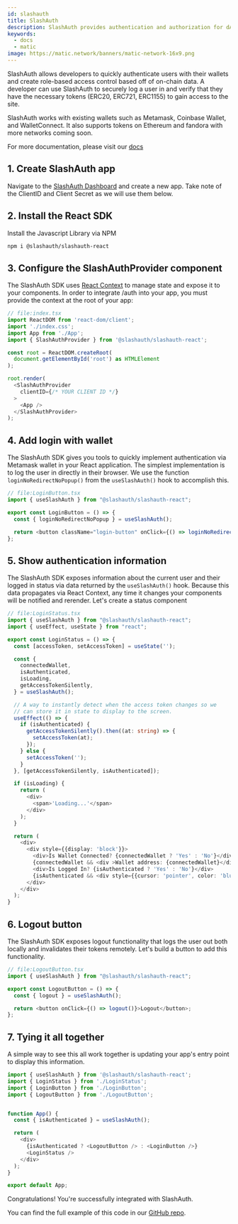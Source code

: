 ```yaml
---
id: slashauth
title: SlashAuth
description: SlashAuth provides authentication and authorization for dApps.
keywords:
  - docs
  - matic
image: https://matic.network/banners/matic-network-16x9.png 
---
```

SlashAuth allows developers to quickly authenticate users with their wallets and create role-based access control based off of on-chain data. A developer can use SlashAuth to securely log a user in and verify that they have the necessary tokens (ERC20, ERC721, ERC1155) to gain access to the site.

SlashAuth works with existing wallets such as Metamask, Coinbase Wallet, and WalletConnect. It also supports tokens on Ethereum and fandora with more networks coming soon.

For more documentation, please visit our [docs](https://docs.slashauth.com/docs)

## 1. Create SlashAuth app

Navigate to the [SlashAuth Dashboard](https://app.slashauth.com) and create a new app. Take note of the ClientID and Client Secret as we will use them below.

## 2. Install the React SDK

Install the Javascript Library via NPM
```bash
npm i @slashauth/slashauth-react
```

## 3. Configure the SlashAuthProvider component

The SlashAuth SDK uses [React Context](https://reactjs.org/docs/context.html) to manage state and expose it to your components. In order to integrate /auth into your app, you must provide the context at the root of your app:

```typescript
// file:index.tsx
import ReactDOM from 'react-dom/client';
import './index.css';
import App from './App';
import { SlashAuthProvider } from '@slashauth/slashauth-react';

const root = ReactDOM.createRoot(
  document.getElementById('root') as HTMLElement
);

root.render(
  <SlashAuthProvider 
    clientID={/* YOUR CLIENT ID */}
  >
    <App />
  </SlashAuthProvider>
);
```

## 4. Add login with wallet

The SlashAuth SDK gives you tools to quickly implement authentication via Metamask wallet in your React application. The simplest implementation is to log the user in directly in their browser. We use the function `loginNoRedirectNoPopup()` from the `useSlashAuth()` hook to accomplish this.

```typescript
// file:LoginButton.tsx
import { useSlashAuth } from "@slashauth/slashauth-react";

export const LoginButton = () => {
  const { loginNoRedirectNoPopup } = useSlashAuth();

  return <button className="login-button" onClick={() => loginNoRedirectNoPopup()}>Login With Wallet</button>;
};
```

## 5. Show authentication information

The SlashAuth SDK exposes information about the current user and their logged in status via data returned by the `useSlashAuth()` hook. Because this data propagates via React Context, any time it changes your components will be notified and rerender. Let's create a status component

```typescript
// file:LoginStatus.tsx
import { useSlashAuth } from "@slashauth/slashauth-react";
import { useEffect, useState } from "react";

export const LoginStatus = () => {
  const [accessToken, setAccessToken] = useState('');

  const {
    connectedWallet,
    isAuthenticated,
    isLoading,
    getAccessTokenSilently,
  } = useSlashAuth();

  // A way to instantly detect when the access token changes so we
  // can store it in state to display to the screen.
  useEffect(() => {
    if (isAuthenticated) {
      getAccessTokenSilently().then((at: string) => {
        setAccessToken(at);
      });
    } else {
      setAccessToken('');
    }
  }, [getAccessTokenSilently, isAuthenticated]);

  if (isLoading) {
    return (
      <div>
        <span>'Loading...'</span>
      </div>
    );
  }

  return (
    <div>
      <div style={{display: 'block'}}>
        <div>Is Wallet Connected? {connectedWallet ? 'Yes' : 'No'}</div>
        {connectedWallet && <div >Wallet address: {connectedWallet}</div>}
        <div>Is Logged In? {isAuthenticated ? 'Yes' : 'No'}</div>
        {isAuthenticated && <div style={{cursor: 'pointer', color: 'blue', textDecoration: 'underline'}} onClick={() => {navigator.clipboard.writeText(accessToken)}}>Click to copy access token</div>}
      </div>
    </div>
  );
}
```

## 6. Logout button

The SlashAuth SDK exposes logout functionality that logs the user out both locally and invalidates their tokens remotely. Let's build a button to add this functionality.

```typescript
// file:LogoutButton.tsx
import { useSlashAuth } from "@slashauth/slashauth-react";

export const LogoutButton = () => {
  const { logout } = useSlashAuth();

  return <button onClick={() => logout()}>Logout</button>;
};
```

## 7. Tying it all together

A simple way to see this all work together is updating your app's entry point to display this information.

```typescript
import { useSlashAuth } from '@slashauth/slashauth-react';
import { LoginStatus } from './LoginStatus';
import { LoginButton } from './LoginButton';
import { LogoutButton } from './LogoutButton';


function App() {
  const { isAuthenticated } = useSlashAuth();

  return (
    <div>
      {isAuthenticated ? <LogoutButton /> : <LoginButton />}
      <LoginStatus />
    </div>
  );
}

export default App;
```

Congratulations! You're successfully integrated with SlashAuth.

You can find the full example of this code in our [GitHub repo](https://github.com/slashauth/slashauth-react-quickstart-example).